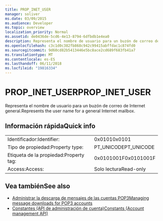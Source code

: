```yaml
---
title: PROP_INET_USER
manager: soliver
ms.date: 03/09/2015
ms.audience: Developer
ms.topic: overview
localization_priority: Normal
ms.assetid: de0436de-5cd6-4e13-8794-6dfbdb1e4ea0
description: Representa el nombre de usuario para un buzón de correo de Internet general.
ms.openlocfilehash: c3c1d0c382fb868c942c99415abffdac1c874fd0
ms.sourcegitcommit: 9d60cd82b5413446e5bc8ace2cd689f683fb41a7
ms.translationtype: MT
ms.contentlocale: es-ES
ms.lasthandoff: 06/11/2018
ms.locfileid: "19816334"
---
```

# <a name="propinetuser"></a><span data-ttu-id="0e951-103">PROP_INET_USER</span><span class="sxs-lookup"><span data-stu-id="0e951-103">PROP_INET_USER</span></span>

<span data-ttu-id="0e951-104">Representa el nombre de usuario para un buzón de correo de Internet general.</span><span class="sxs-lookup"><span data-stu-id="0e951-104">Represents the user name for a general Internet mailbox.</span></span>
  
## <a name="quick-info"></a><span data-ttu-id="0e951-105">Información rápida</span><span class="sxs-lookup"><span data-stu-id="0e951-105">Quick info</span></span>

|||
|:-----|:-----|
|<span data-ttu-id="0e951-106">Identificador:</span><span class="sxs-lookup"><span data-stu-id="0e951-106">Identifier:</span></span>  <br/> |<span data-ttu-id="0e951-107">0x0101</span><span class="sxs-lookup"><span data-stu-id="0e951-107">0x0101</span></span>  <br/> |
|<span data-ttu-id="0e951-108">Tipo de propiedad:</span><span class="sxs-lookup"><span data-stu-id="0e951-108">Property type:</span></span>  <br/> |<span data-ttu-id="0e951-109">PT_UNICODE</span><span class="sxs-lookup"><span data-stu-id="0e951-109">PT_UNICODE</span></span>  <br/> |
|<span data-ttu-id="0e951-110">Etiqueta de la propiedad:</span><span class="sxs-lookup"><span data-stu-id="0e951-110">Property tag:</span></span>  <br/> |<span data-ttu-id="0e951-111">0x0101001F</span><span class="sxs-lookup"><span data-stu-id="0e951-111">0x0101001F</span></span>  <br/> |
|<span data-ttu-id="0e951-112">Access:</span><span class="sxs-lookup"><span data-stu-id="0e951-112">Access:</span></span>  <br/> |<span data-ttu-id="0e951-113">Solo lectura</span><span class="sxs-lookup"><span data-stu-id="0e951-113">Read-only</span></span>  <br/> |
   
## <a name="see-also"></a><span data-ttu-id="0e951-114">Vea también</span><span class="sxs-lookup"><span data-stu-id="0e951-114">See also</span></span>

- [<span data-ttu-id="0e951-115">Administrar la descarga de mensajes de las cuentas POP3</span><span class="sxs-lookup"><span data-stu-id="0e951-115">Managing message downloads for POP3 accounts</span></span>](managing-message-downloads-for-pop3-accounts.md) 
- [<span data-ttu-id="0e951-116">Constantes (API de administración de cuenta)</span><span class="sxs-lookup"><span data-stu-id="0e951-116">Constants (Account management API)</span></span>](constants-account-management-api.md)

